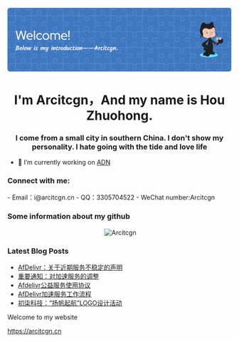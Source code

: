 <p align="center"><img src="1.png"></p>

<h1 align="center">I'm Arcitcgn，And my name is Hou Zhuohong.</h1>
<h3 align="center">I come from a small city in southern China. I don't show my personality. I hate going with the tide and love life</h3>

- 🔭 I’m currently working on [ADN](https://arcitcgn.cn/171.html)

<h3 align="left">Connect with me:</h3>
<p align="left">
- Email：i@arcitcgn.cn
- QQ：3305704522
- WeChat number:Arcitcgn
</p>

<h3>Some information about my github </h3>
<p align="center">&nbsp;<img align="center" src="https://github-readme-stats.vercel.app/api?username=Arcitcgn&show_icons=true&locale=en&theme=blue-green" alt="Arcitcgn" /></p>

<h3>Latest Blog Posts</h3>

<!-- BLOG-POST-LIST:START -->
- [AfDelivr：关于近期服务不稳定的声明](https://arcitcgn.cn/194.html)
- [重要通知：对加速服务的调整](https://arcitcgn.cn/192.html)
- [Afdelivr公益服务使用协议](https://arcitcgn.cn/189.html)
- [AfDelivr加速服务工作流程](https://arcitcgn.cn/185.html)
- [初柒科技：“扬帆起航”LOGO设计活动](https://arcitcgn.cn/181.html)
<!-- BLOG-POST-LIST:END -->

Welcome to my website

https://arcitcgn.cn
